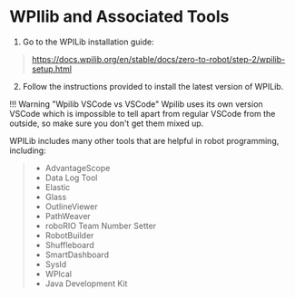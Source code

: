 # WPIlib and Associated Tools

1. Go to the WPILib installation guide: 
> https://docs.wpilib.org/en/stable/docs/zero-to-robot/step-2/wpilib-setup.html
2. Follow the instructions provided to install the latest version of WPILib.

!!! Warning "Wpilib VSCode vs VSCode"
    Wpilib uses its own version VSCode which is impossible to tell apart from regular VSCode from the outside, so make sure you don't get them mixed up.

WPILib includes many other tools that are helpful in robot programming, including:

> - AdvantageScope
> - Data Log Tool
> - Elastic
> - Glass
> - OutlineViewer
> - PathWeaver
> - roboRIO Team Number Setter
> - RobotBuilder
> - Shuffleboard
> - SmartDashboard
> - SysId
> - WPIcal
> - Java Development Kit